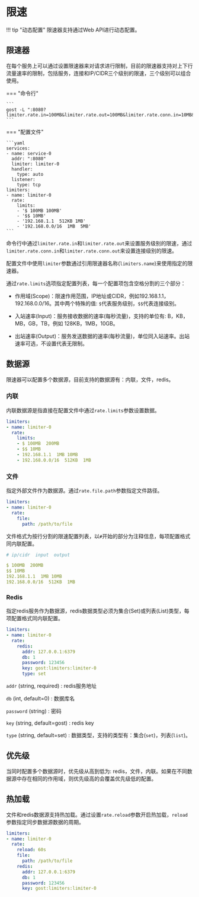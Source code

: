 # 限速

!!! tip "动态配置"
    限速器支持通过Web API进行动态配置。

## 限速器

在每个服务上可以通过设置限速器来对请求进行限制，目前的限速器支持对上下行流量速率的限制，包括服务，连接和IP/CIDR三个级别的限速，三个级别可以组合使用。

=== "命令行"

    ```
    gost -L ":8080?limiter.rate.in=100MB&limiter.rate.out=100MB&limiter.rate.conn.in=10MB&limiter.rate.conn.out=10MB"
    ```

=== "配置文件"

    ```yaml
    services:
    - name: service-0
      addr: ":8080"
	  limiter: limiter-0
      handler:
        type: auto
      listener:
        type: tcp
    limiters:
    - name: limiter-0
	  rate:
	    limits:
		- '$ 100MB 100MB'
		- '$$ 10MB'
		- '192.168.1.1  512KB 1MB'
		- '192.168.0.0/16  1MB  5MB'
    ```

命令行中通过`limiter.rate.in`和`limiter.rate.out`来设置服务级别的限速，通过`limiter.rate.conn.in`和`limiter.rate.conn.out`来设置连接级别的限速。

配置文件中使用`limiter`参数通过引用限速器名称(`limiters.name`)来使用指定的限速器。

通过`rate.limits`选项指定配置列表，每一个配置项包含空格分割的三个部分：

* 作用域(Scope)：限速作用范围，IP地址或CIDR，例如192.168.1.1，192.168.0.0/16。其中两个特殊的值: `$`代表服务级别，`$$`代表连接级别。

* 入站速率(Input)：服务接收数据的速率(每秒流量)，支持的单位有: B，KB，MB，GB，TB，例如 128KB，1MB，10GB。

* 出站速率(Output)：服务发送数据的速率(每秒流量)，单位同入站速率。出站速率可选，不设置代表无限制。

## 数据源

限速器可以配置多个数据源，目前支持的数据源有：内联，文件，redis。

### 内联

内联数据源是指直接在配置文件中通过`rate.limits`参数设置数据。

```yaml
limiters:
- name: limiter-0
  rate:
    limits:
	- $ 100MB  200MB
	- $$ 10MB
	- 192.168.1.1  1MB 10MB
	- 192.168.0.0/16  512KB  1MB
```

### 文件

指定外部文件作为数据源。通过`rate.file.path`参数指定文件路径。

```yaml
limiters:
- name: limiter-0
  rate:
	file:
      path: /path/to/file
```

文件格式为按行分割的限速配置列表，以`#`开始的部分为注释信息，每项配置格式同内联配置。

```yaml
# ip/cidr  input  output

$ 100MB  200MB
$$ 10MB
192.168.1.1  1MB 10MB
192.168.0.0/16  512KB  1MB
```

### Redis

指定redis服务作为数据源，redis数据类型必须为集合(Set)或列表(List)类型，每项配置格式同内联配置。

```yaml
limiters:
- name: limiter-0
  rate:
    redis:
      addr: 127.0.0.1:6379
      db: 1
      password: 123456
      key: gost:limiters:limiter-0
	  type: set
```

`addr` (string, required)
:    redis服务地址

`db` (int, default=0)
:    数据库名

`password` (string)
:    密码

`key` (string, default=gost)
:    redis key

`type` (string, default=set)
:    数据类型，支持的类型有：集合(`set`)，列表(`list`)。

## 优先级

当同时配置多个数据源时，优先级从高到低为: redis，文件，内联。如果在不同数据源中存在相同的作用域，则优先级高的会覆盖优先级低的配置。

## 热加载

文件和redis数据源支持热加载。通过设置`rate.reload`参数开启热加载，`reload`参数指定同步数据源数据的周期。

```yaml
limiters:
- name: limiter-0
  rate:
    reload: 60s
    file:
      path: /path/to/file
    redis:
      addr: 127.0.0.1:6379
	  db: 1
	  password: 123456
	  key: gost:limiters:limiter-0
```
